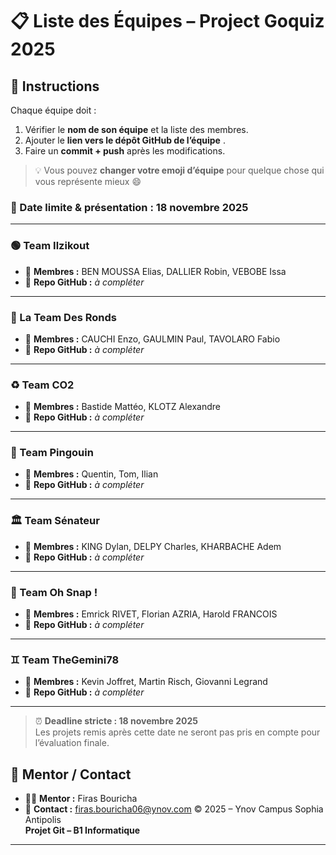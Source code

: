 # 📋 Liste des Équipes –   Project Goquiz 2025

## 🧩 Instructions
Chaque équipe doit :
1. Vérifier le **nom de son équipe** et la liste des membres.  
2. Ajouter le **lien vers le dépôt GitHub de l’équipe** .  
3. Faire un **commit + push** après les modifications.
> 💡 Vous pouvez **changer votre emoji d’équipe** pour quelque chose qui vous représente mieux 😄 

### 📅 Date limite & présentation : **18 novembre 2025**


---


### 🟢 Team Ilzikout
- 👥 **Membres :** BEN MOUSSA Elias, DALLIER Robin, VEBOBE Issa  
- 🔗 **Repo GitHub :** _à compléter_

---

### 🔵 La Team Des Ronds
- 👥 **Membres :** CAUCHI Enzo, GAULMIN Paul, TAVOLARO Fabio  
- 🔗 **Repo GitHub :** _à compléter_

---

### ♻️ Team CO2
- 👥 **Membres :** Bastide Mattéo, KLOTZ Alexandre  
- 🔗 **Repo GitHub :** _à compléter_

---

### 🐧 Team Pingouin
- 👥 **Membres :** Quentin, Tom, Ilian  
- 🔗 **Repo GitHub :** _à compléter_

---

### 🏛️ Team Sénateur
- 👥 **Membres :** KING Dylan, DELPY Charles, KHARBACHE Adem  
- 🔗 **Repo GitHub :** _à compléter_

---

### 📸 Team Oh Snap !
- 👥 **Membres :** Emrick RIVET, Florian AZRIA, Harold FRANCOIS  
- 🔗 **Repo GitHub :** _à compléter_

---

### ♊ Team TheGemini78
- 👥 **Membres :** Kevin Joffret, Martin Risch, Giovanni Legrand  
- 🔗 **Repo GitHub :** _à compléter_

---

> ⏰ **Deadline stricte : 18 novembre 2025**  
> Les projets remis après cette date ne seront pas pris en compte pour l’évaluation finale.


## 🧠 Mentor / Contact
- 🧑‍🏫 **Mentor :** Firas Bouricha  
- 📧 **Contact :** firas.bouricha06@ynov.com
© 2025 – Ynov Campus Sophia Antipolis  
**Projet Git – B1 Informatique**


---

